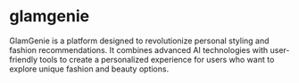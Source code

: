 # glamgenie
GlamGenie is a platform designed to revolutionize personal styling and fashion recommendations. It combines advanced AI technologies with user-friendly tools to create a personalized experience for users who want to explore unique fashion and beauty options.
